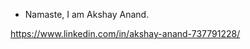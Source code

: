 - Namaste, I am Akshay Anand.
  
https://www.linkedin.com/in/akshay-anand-737791228/
<!---
AkshayAnand2002/AkshayAnand2002 is a ✨ special ✨ repository because its `README.md` (this file) appears on your GitHub profile.
You can click the Preview link to take a look at your changes.
--->
